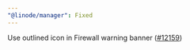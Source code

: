 ```yaml
---
"@linode/manager": Fixed
---
```


Use outlined icon in Firewall warning banner ([#12159](https://github.com/linode/manager/pull/12159))
